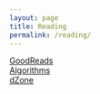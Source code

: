 ```yaml
---
layout: page
title: Reading
permalink: /reading/
---
```


<a href="https://www.goodreads.com/Rajat_Bhatnagar" target="_blank">GoodReads</a><br>
<a href="http://algs4.cs.princeton.edu/home/" target="_blank">Algorithms</a><br>
<a href="https://dzone.com" target="_blank">dZone</a><br>
